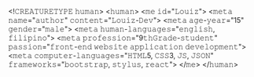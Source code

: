 <!𝙲𝚁𝙴𝙰𝚃𝚄𝚁𝙴𝚃𝚈𝙿𝙴 𝚑𝚞𝚖𝚊𝚗>
<𝚑𝚞𝚖𝚊𝚗>
    <𝚖𝚎 𝚒𝚍="𝙻𝚘𝚞𝚒𝚣">
        <𝚖𝚎𝚝𝚊 𝚗𝚊𝚖𝚎="𝚊𝚞𝚝𝚑𝚘𝚛" 𝚌𝚘𝚗𝚝𝚎𝚗𝚝="𝙻𝚘𝚞𝚒𝚣-𝙳𝚎𝚟">
        <𝚖𝚎𝚝𝚊 𝚊𝚐𝚎-𝚢𝚎𝚊𝚛="15" 𝚐𝚎𝚗𝚍𝚎𝚛="𝚖𝚊𝚕𝚎">
        <𝚖𝚎𝚝𝚊 𝚑𝚞𝚖𝚊𝚗-𝚕𝚊𝚗𝚐𝚞𝚊𝚐𝚎𝚜="𝚎𝚗𝚐𝚕𝚒𝚜𝚑, 𝚏𝚒𝚕𝚒𝚙𝚒𝚗𝚘">
        <𝚖𝚎𝚝𝚊 𝚙𝚛𝚘𝚏𝚎𝚜𝚜𝚒𝚘𝚗="9𝚝𝚑𝙶𝚛𝚊𝚍𝚎-𝚜𝚝𝚞𝚍𝚎𝚗𝚝" 𝚙𝚊𝚜𝚜𝚒𝚘𝚗="𝚏𝚛𝚘𝚗𝚝-𝚎𝚗𝚍 𝚠𝚎𝚋𝚜𝚒𝚝𝚎 𝚊𝚙𝚙𝚕𝚒𝚌𝚊𝚝𝚒𝚘𝚗 𝚍𝚎𝚟𝚎𝚕𝚘𝚙𝚖𝚎𝚗𝚝">
        <𝚖𝚎𝚝𝚊 𝚌𝚘𝚖𝚙𝚞𝚝𝚎𝚛-𝚕𝚊𝚗𝚐𝚞𝚊𝚐𝚎𝚜="𝙷𝚃𝙼𝙻5, 𝙲𝚂𝚂3, 𝙹𝚂, 𝙹𝚂𝙾𝙽" 𝚏𝚛𝚊𝚖𝚎𝚠𝚘𝚛𝚔𝚜="𝚋𝚘𝚘𝚝𝚜𝚝𝚛𝚊𝚙, 𝚜𝚝𝚢𝚕𝚞𝚜, 𝚛𝚎𝚊𝚌𝚝">
    </𝚖𝚎>
</𝚑𝚞𝚖𝚊𝚗>
